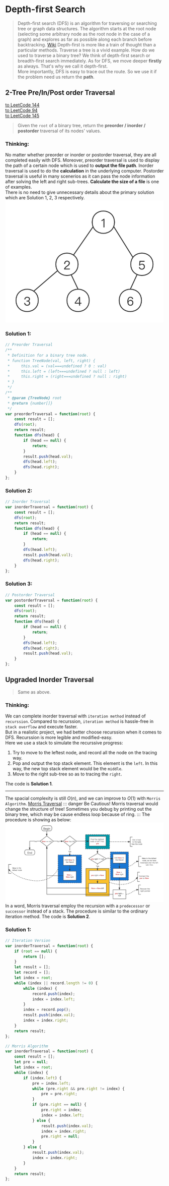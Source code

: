 # Depth-first Search
> Depth-first search (DFS) is an algorithm for traversing or searching tree or graph data structures. The algorithm starts at the root node (selecting some arbitrary node as the root node in the case of a graph) and explores as far as possible along each branch before backtracking. [Wiki][1] Depth-first is more like a train of thought than a particular methods. Traverse a tree is a vivid example. How do we used to traverse a binary tree? We think of depth-first search or breadth-first search immediately. As for DFS, we move deeper **firstly** as always. That's why we call it depth-first.  
More importantly, DFS is easy to trace out the route. So we use it if the problem need us return the **path**.
<!-- //毋意，毋必，毋固，毋我。 ——《论语》 -->

## 2-Tree Pre/In/Post order Traversal
[to LeetCode 144][2]  
[to LeetCode 94][3]  
[to LeetCode 145][4]
> Given the `root` of a binary tree, return the **preorder / inorder / postorder** traversal of its nodes' values.  

### Thinking: 
No matter whether preorder or inorder or postorder traversal, they are all completed easily with DFS. 
Moreover, preorder traversal is used to display the path of a certain node which is used to **output the file path**. Inorder traversal is used to do the **calculation** in the underlying computer. Postorder traversal is useful in many scenerios as it can pass the node information after solving the left and right sub-trees. **Calculate the size of a file** is one of examples.  
There is no need to give unnecessary details about the primary solution which are Solution 1, 2, 3 respectively.  
![Image][5]

### Solution 1:
```js
// Preorder Traversal
/**
 * Definition for a binary tree node.
 * function TreeNode(val, left, right) {
 *     this.val = (val===undefined ? 0 : val)
 *     this.left = (left===undefined ? null : left)
 *     this.right = (right===undefined ? null : right)
 * }
 */
/**
 * @param {TreeNode} root
 * @return {number[]}
 */
var preorderTraversal = function(root) {
    const result = [];
    dfs(root);
    return result;
    function dfs(head) {
        if (head == null) {
            return;
        }
        result.push(head.val);
        dfs(head.left);
        dfs(head.right);
    }
};
```

### Solution 2:
```js
// Inorder Traversal
var inorderTraversal = function(root) {
    const result = [];
    dfs(root);
    return result;
    function dfs(head) {
        if (head == null) {
            return;
        }
        dfs(head.left);
        result.push(head.val);
        dfs(head.right);
    }
};
```

### Solution 3:
```js
// Postorder Traversal
var postorderTraversal = function(root) {
    const result = [];
    dfs(root);
    return result;
    function dfs(head) {
        if (head == null) {
            return;
        }
        dfs(head.left);
        dfs(head.right);
        result.push(head.val);
    }
};
```

## Upgraded Inorder Traversal
> Same as above.

### Thinking: 
We can complete inorder traversal with `iteration method` instead of `recurssion`. Compared to recurssion, `iteration method` is hassle-free in `stack overflow` and execute faster.  
But in a realistic project, we had better choose recurssion when it comes to DFS. Recurssion is more legible and modified-easy.  
Here we use a stack to simulate the recurssive progress:  
1. Try to move to the leftest node, and record all the node on the tracing way.
2. Pop and output the top stack element. This element is the `left`. In this way, the new top stack element would be the `middle`.
3. Move to the right sub-tree so as to tracing the `right`.  
  
The code is **Solution 1**.
***  
The spacial complexity is still $O(n)$, and we can improve to $O(1)$ with `Morris Algorithm`. [Morris Traversal][6]
::: danger Be Cautious!
Morris traversal would change the structure of tree! Sometimes you debug by printing out the binary tree, which may be cause endless loop because of ring.
:::
The procedure is showing as below:  
![Image][7]
In a word, Morris traversal employ the recursion with a `predecessor` or `successor` instead of a stack. The procedure is similar to the ordinary iteration method. The code is **Solution 2**.

### Solution 1:
```js
// Iteration Version
var inorderTraversal = function(root) {
    if (root == null) {
        return [];
    }
    let result = [];
    let record = [];
    let index = root;
    while (index || record.length != 0) {
        while (index) {
            record.push(index);
            index = index.left;
        }
        index = record.pop();
        result.push(index.val);
        index = index.right;
    }
    return result;
};
```
```js
// Morris Algorithm
var inorderTraversal = function(root) {
    const result = [];
    let pre = null;
    let index = root;
    while (index) {
        if (index.left) {
            pre = index.left;
            while (pre.right && pre.right != index) {
                pre = pre.right;
            }
            if (pre.right == null) {
                pre.right = index;
                index = index.left;
            } else {
                result.push(index.val);
                index = index.right;
                pre.right = null;
            }
        } else {
            result.push(index.val);
            index = index.right;
        }
    }
    return result;
};
```


[1]: https://en.wikipedia.org/wiki/Depth-first_search
[2]: https://leetcode-cn.com/problems/binary-tree-preorder-traversal/
[3]: https://leetcode-cn.com/problems/binary-tree-inorder-traversal/
[4]: https://leetcode-cn.com/problems/binary-tree-postorder-traversal/
[5]: ../.vuepress/public/assets/img/binaryTree1.png
[6]: https://www.educative.io/edpresso/what-is-morris-traversal
[7]: ../.vuepress/public/assets/img/Morris.png